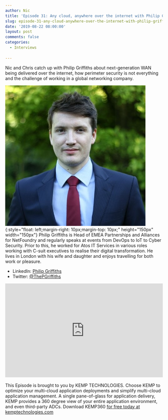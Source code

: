 ```yaml
---
author: Nic
title: 'Episode 31: Any cloud, anywhere over the internet with Philip Griffiths'
slug: episode-31-any-cloud-anywhere-over-the-internet-with-philip-griffiths
date: '2019-08-22 08:00:00'
layout: post
comments: false
categories:
  - Interviews

---
```


Nic and Chris catch up with Philip Griffiths about next-generation WAN being delivered over the internet, how perimeter security is not everything and the challenge of working in a global networking company.


![Philip Griffiths](/images/uploads/2019/08/phill.jpeg){:style="float: left;margin-right: 10px;margin-top: 10px;" height="150px" width="150px"} Philip Griffiths is Head of EMEA Partnerships and Alliances for NetFoundry and regularly speaks at events from DevOps to IoT to Cyber Security. Prior to this, he worked for Atos IT Services in various roles working with C-suit executives to realise their digital transformation. He lives in London with his wife and daughter and enjoys travelling for both work or pleasure.
* LinkedIn: [Philip Griffiths](https://www.linkedin.com/in/philipleonardgriffiths/)
* Twitter: [@ThePGriffiths](https://twitter.com/ThePGriffiths)

<p><iframe width="100%" height="300" scrolling="no" frameborder="no" allow="autoplay" src="https://w.soundcloud.com/player/?url=https%3A//api.soundcloud.com/tracks/669475550&color=%23ff5500&auto_play=false&hide_related=false&show_comments=true&show_user=true&show_reposts=false&show_teaser=true&visual=true"></iframe></p>


This Episode is brought to you by KEMP TECHNOLOGIES. Choose KEMP to optimize your multi-cloud application deployments and simplify multi-cloud application management. A single pane-of-glass for application delivery, KEMP provides a 360 degree view of your entire application environment, and even third-party ADCs. Download KEMP360 [for free today at kemptechnologies.com](https://kempte.ch/2MYXjew)

